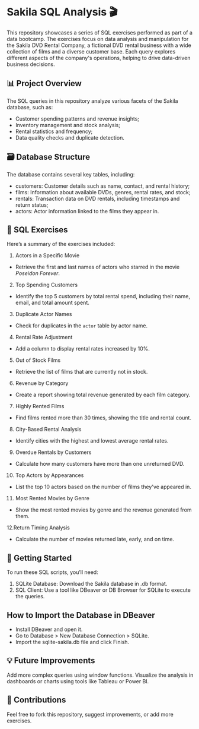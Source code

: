 # Sakila SQL Analysis 🎬
This repository showcases a series of SQL exercises performed as part of a data bootcamp. The exercises focus on data analysis and manipulation for the Sakila DVD Rental Company, a fictional DVD rental business with a wide collection of films and a diverse customer base. Each query explores different aspects of the company's operations, helping to drive data-driven business decisions.

## 📊 Project Overview
The SQL queries in this repository analyze various facets of the Sakila database, such as:
* Customer spending patterns and revenue insights;
* Inventory management and stock analysis;
* Rental statistics and frequency;
* Data quality checks and duplicate detection.

## 🗃️ Database Structure
The database contains several key tables, including:
* customers: Customer details such as name, contact, and rental history;
* films: Information about available DVDs, genres, rental rates, and stock;
* rentals: Transaction data on DVD rentals, including timestamps and return status;
* actors: Actor information linked to the films they appear in.

## 📝 SQL Exercises
Here’s a summary of the exercises included:
1. Actors in a Specific Movie  
  - Retrieve the first and last names of actors who starred in the movie *Poseidon Forever*.

2. Top Spending Customers  
  - Identify the top 5 customers by total rental spend, including their name, email, and total amount spent.

3. Duplicate Actor Names  
  - Check for duplicates in the `actor` table by actor name.

4. Rental Rate Adjustment
  - Add a column to display rental rates increased by 10%.

5. Out of Stock Films
  - Retrieve the list of films that are currently not in stock.

6. Revenue by Category
  - Create a report showing total revenue generated by each film category.

7. Highly Rented Films
  - Find films rented more than 30 times, showing the title and rental count.

8. City-Based Rental Analysis
  - Identify cities with the highest and lowest average rental rates.

9. Overdue Rentals by Customers
  - Calculate how many customers have more than one unreturned DVD.

10. Top Actors by Appearances
  - List the top 10 actors based on the number of films they've appeared in.

11. Most Rented Movies by Genre
  - Show the most rented movies by genre and the revenue generated from them.

12.Return Timing Analysis
  - Calculate the number of movies returned late, early, and on time.

## 🚀 Getting Started
To run these SQL scripts, you’ll need:
1. SQLite Database: Download the Sakila database in .db format.
2. SQL Client: Use a tool like DBeaver or DB Browser for SQLite to execute the queries.

## How to Import the Database in DBeaver
- Install DBeaver and open it.
- Go to Database > New Database Connection > SQLite.
- Import the sqlite-sakila.db file and click Finish.

## 💡 Future Improvements
Add more complex queries using window functions.
Visualize the analysis in dashboards or charts using tools like Tableau or Power BI.

## 🤝 Contributions
Feel free to fork this repository, suggest improvements, or add more exercises.
